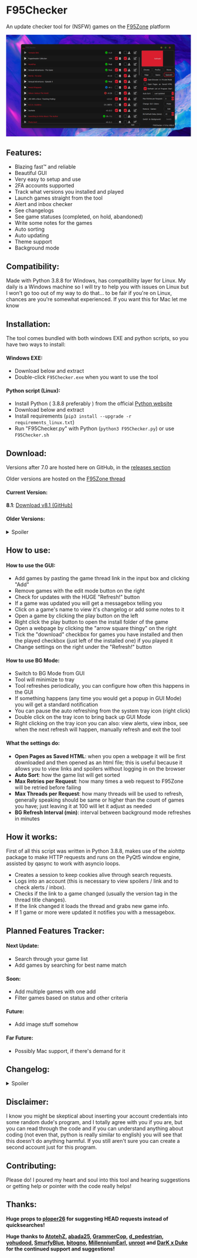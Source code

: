 # F95Checker
An update checker tool for (NSFW) games on the [F95Zone](https://f95zone.to/) platform

<p align="center">
  <img src=".github/images/F95Checker.png">
</p>


## Features:
 - Blazing fast™ and reliable
 - Beautiful GUI
 - Very easy to setup and use
 - 2FA accounts supported
 - Track what versions you installed and played
 - Launch games straight from the tool
 - Alert and inbox checker
 - See changelogs
 - See game statuses (completed, on hold, abandoned)
 - Write some notes for the games
 - Auto sorting
 - Auto updating
 - Theme support
 - Background mode


## Compatibility:
Made with Python 3.8.8 for Windows, has compatibility layer for Linux. My daily is a Windows machine so I will try to help you with issues on Linux but I won't go too out of my way to do that... to be fair if you're on Linux, chances are you're somewhat experienced. If you want this for Mac let me know


## Installation:
The tool comes bundled with both windows EXE and python scripts, so you have two ways to install:

#### Windows EXE:
 - Download below and extract
 - Double-click `F95Checker.exe` when you want to use the tool
#### Python script (Linux):
 - Install Python ( 3.8.8 preferably ) from the official [Python website](https://www.python.org/downloads/)
 - Download below and extract
 - Install requirements (`pip3 install --upgrade -r requirements_linux.txt`)
 - Run "F95Checker.py" with Python (`python3 F95Checker.py`) or use `F95Checker.sh`


## Download:
Versions after 7.0 are hosted here on GitHub, in the [releases section](https://github.com/Willy-JL/f95checker/releases)

Older versions are hosted on the [F95Zone thread](https://f95zone.to/threads/44173/)

#### Current Version:
**8.1**: [Download v8.1 (GitHub)](https://github.com/Willy-JL/f95checker/releases/download/8.1/F95CheckerV8.1.zip)

#### Older Versions:
<details>
  <summary>Spoiler</summary>


**8.0h1**: [Download v8.0h1 (GitHub)](https://github.com/Willy-JL/f95checker/releases/download/8.0h1/F95CheckerV8.0h1.zip)

**8.0**: [Download v8.0 (GitHub)](https://github.com/Willy-JL/f95checker/releases/download/8.0/F95CheckerV8.0.zip)

**7.1h2**: [Download v7.1h2 (GitHub)](https://github.com/Willy-JL/f95checker/releases/download/7.1h2/F95CheckerV7.1h2.zip)

**7.1h1**: [Download v7.1h1 (GitHub)](https://github.com/Willy-JL/f95checker/releases/download/7.1h1/F95CheckerV7.1h1.zip)

**7.1**: [Download v7.1 (GitHub)](https://github.com/Willy-JL/f95checker/releases/download/7.1/F95CheckerV7.1.zip)

**7.0**: [Download v7.0 (GitHub)](https://github.com/Willy-JL/f95checker/releases/download/7.0/F95CheckerV7.0.zip)

**6.9h1**: [View attachment F95CheckerV6.9h1.zip](https://attachments.f95zone.to/2020/09/845085_F95CheckerV6.9h1.zip)

**6.9**: [View attachment F95CheckerV6.9.zip](https://attachments.f95zone.to/2020/09/843628_F95CheckerV6.9.zip)

**6.8h6**: [View attachment F95CheckerV6.8h6.zip](https://attachments.f95zone.to/2020/09/843377_F95CheckerV6.8h6.zip)

**6.8h5**: [View attachment F95CheckerV6.8h5.zip](https://attachments.f95zone.to/2020/09/842394_F95CheckerV6.8h5.zip)

**6.8h4**: [View attachment F95CheckerV6.8h4.zip](https://attachments.f95zone.to/2020/09/841999_F95CheckerV6.8h4.zip)

**6.8h3**: [View attachment F95CheckerV6.8h3.zip](https://attachments.f95zone.to/2020/09/841869_F95CheckerV6.8h3.zip)

**6.8h2**: [View attachment F95CheckerV6.8h2.zip](https://attachments.f95zone.to/2020/09/840413_F95CheckerV6.8h2.zip)

**6.8h1**: [View attachment F95CheckerV6.8h1.zip](https://attachments.f95zone.to/2020/09/840159_F95CheckerV6.8h1.zip)

**6.8**: [View attachment F95CheckerV6.8.zip](https://attachments.f95zone.to/2020/09/840158_F95CheckerV6.8.zip)

**6.7**: [View attachment F95CheckerV6.7.zip](https://attachments.f95zone.to/2020/09/838822_F95CheckerV6.7.zip)

**6.6**: [View attachment F95CheckerV6.6.zip](https://attachments.f95zone.to/2020/09/829961_F95CheckerV6.6.zip)

**6.5**: [View attachment F95CheckerV6.5.zip](https://attachments.f95zone.to/2020/09/826481_F95CheckerV6.5.zip)

**6.4**: [View attachment F95CheckerV6.4.zip](https://attachments.f95zone.to/2020/09/823110_F95CheckerV6.4.zip)

**6.3**: [View attachment F95CheckerV6.3.zip](https://attachments.f95zone.to/2020/09/822764_F95CheckerV6.3.zip)

**6.2h1**: [View attachment F95CheckerV6.2h1.zip](https://attachments.f95zone.to/2020/09/821207_F95CheckerV6.2h1.zip)

**6.2**: [View attachment F95CheckerV6.2.zip](https://attachments.f95zone.to/2020/09/819990_F95CheckerV6.2.zip)

**6.1**: [View attachment F95CheckerV6.1.zip](https://attachments.f95zone.to/2020/09/818507_F95CheckerV6.1.zip)

**6.0**: [View attachment F95CheckerV6.0.zip](https://attachments.f95zone.to/2020/09/817671_F95CheckerV6.0.zip)

**5.3**: [View attachment F95CheckerV5.3.zip](https://attachments.f95zone.to/2020/09/814404_F95CheckerV5.3.zip)

**5.2**: [View attachment F95CheckerV5.2.zip](https://attachments.f95zone.to/2020/09/813995_F95CheckerV5.2.zip)

**5.1**: [View attachment F95CheckerV5.1.zip](https://attachments.f95zone.to/2020/09/813687_F95CheckerV5.1.zip)

**5.0**: [View attachment F95CheckerV5.0.zip](https://attachments.f95zone.to/2020/09/812543_F95CheckerV5.0.zip)

**4.1**: [View attachment F95ZoneGameUpdateCheckerV.4.1.zip](https://attachments.f95zone.to/2020/08/795225_F95ZoneGameUpdateCheckerV.4.1.zip)

**4.0**: [View attachment F95ZoneGameUpdateCheckerV.4.0.zip](https://attachments.f95zone.to/2020/08/793732_F95ZoneGameUpdateCheckerV.4.0.zip)

**3.0**: [View attachment F95ZoneGameUpdateCheckerV.3.0.zip](https://attachments.f95zone.to/2020/07/728088_F95ZoneGameUpdateCheckerV.3.0.zip)

**2.0**: [View attachment F95ZoneGameUpdateCheckerV.2.0.zip](https://attachments.f95zone.to/2020/06/695973_F95ZoneGameUpdateCheckerV.2.0.zip)

**1.3**: [View attachment F95ZoneGameUpdateCheckerV.1.3.zip](https://attachments.f95zone.to/2020/05/687307_F95ZoneGameUpdateCheckerV.1.3.zip)

**1.2**: [View attachment F95ZoneGameUpdateCheckerV.1.2.zip](https://attachments.f95zone.to/2020/01/538687_F95ZoneGameUpdateCheckerV.1.2.zip)

**1.1**: [View attachment F95ZoneGameUpdateCheckerV.1.1.zip](https://attachments.f95zone.to/2020/01/538435_F95ZoneGameUpdateCheckerV.1.1.zip)

**1.0**: [View attachment F95ZoneGameUpdateCheckerV.1.0.zip](https://attachments.f95zone.to/2020/01/538433_F95ZoneGameUpdateCheckerV.1.0.zip)
</details>


## How to use:

#### How to use the GUI:
 - Add games by pasting the game thread link in the input box and clicking "Add"
 - Remove games with the edit mode button on the right
 - Check for updates with the HUGE "Refresh!" button
 - If a game was updated you will get a messagebox telling you
 - Click on a game's name to view it's changelog or add some notes to it
 - Open a game by clicking the play button on the left
 - Right click the play button to open the install folder of the game
 - Open a webpage by clicking the "arrow square thingy" on the right
 - Tick the "download" checkbox for games you have installed and then the played checkbox (just left of the installed one) if you played it
 - Change settings on the right under the "Refresh!" button

#### How to use BG Mode:
 - Switch to BG Mode from GUI
 - Tool will minimize to tray
 - Tool refreshes periodically, you can configure how often this happens in the GUI
 - If something happens (any time you would get a popup in GUI Mode) you will get a standard notification
 - You can pause the auto refreshing from the system tray icon (right click)
 - Double click on the tray icon to bring back up GUI Mode
 - Right clicking on the tray icon you can also: view alerts, view inbox, see when the next refresh will happen, manually refresh and exit the tool

#### What the settings do:
 - **Open Pages as Saved HTML**: when you open a webpage it will be first downloaded and then opened as an html file; this is useful because it allows you to view links and spoilers without logging in on the browser
 - **Auto Sort**: how the game list will get sorted
 - **Max Retries per Request**: how many times a web request to F95Zone will be retried before failing
 - **Max Threads per Request**: how many threads will be used to refresh, generally speaking should be same or higher than the count of games you have; just leaving it at 100 will let it adjust as needed
 - **BG Refresh Interval (min)**: interval between background mode refreshes in minutes


## How it works:
First of all this script was written in Python 3.8.8, makes use of the aiohttp package to make HTTP requests and runs on the PyQt5 window engine, assisted by qasync to work with asyncio loops.
 - Creates a session to keep cookies alive through search requests.
 - Logs into an account (this is necessary to view spoilers / link and to check alerts / inbox).
 - Checks if the link to a game changed (usually the version tag in the thread title changes).
 - If the link changed it loads the thread and grabs new game info.
 - If 1 game or more were updated it notifies you with a messagebox.


## Planned Features Tracker:

#### Next Update:
 - Search through your game list
 - Add games by searching for best name match

#### Soon:
 - Add multiple games with one add
 - Filter games based on status and other criteria

#### Future:

 - Add image stuff somehow

#### Far Future:
 - Possibly Mac support, if there's demand for it


## Changelog:

<details><summary>Spoiler</summary>

<details>
  <summary>v8.1</summary>

   - NEW: filter / search game list by typing in the add box
   - NEW: add games by searching for the name in the add box; will take first result from website's quicksearch
   - FIXED: alphabetical and first added sortings work now
   - FIXED: status badges on alternate rows now have correct background color
   - FIXED: pasting an incomplete / bad link will not add the game
</details>
<details>
  <summary>v8.0h1</summary>

   - FIXED: an issue with enabling 2FA while the tool is open
</details>
<details>
  <summary>v8.0</summary>

   - Switched to HEAD requests (thanks ploper26!):
     - MUCH faster
     - No more issues with games not being found
     - Support any kind of thread (non game threads wont have accurate versions / changelogs, you'll just get notified when the link changes)
     - Restructured the config file, will auto adapt (7.x compatible saved as "pre8.0.json")
     - Max threads are now 999, default 100, will auto adjust to game count (just leave it at 100 if youre unsure)
   - Added 2FA account support
   - Added a notes section to the changelog screen
   - Persistent cookies + login, tool won't need to login every time, 2FA login should last 30 days
   - Added proper window geometry persistency, will remember size and position
   - When opening the GUI it will now appear on top even if you clicked something else while it was loading
   - Added some placeholder text in a few places to clear some things up
   - Changed styling for the tray icon right click menu, now has a gradient and better margins
   - More reliable overall
   - Many other minor refinements and fixes
</details>
<details>
  <summary>v7.1h2</summary>

   - NEW: singleton, now only one instance of the tool can run simultaneously, preventing config issues
</details>
<details>
  <summary>v7.1h1</summary>

   - FIXED: bad import (QtWinExtras) on Linux
</details>
<details>
  <summary>v7.1</summary>

   - NEW: custom thread count, default is 5 threads, should refresh at same speed as before but smoother, I suggest putting it higher only if you have more than 50 games
   - NEW: BG mode aka background mode, hide F95Checker in system tray and have it refresh periodically (every 15 minutes by default)
   - NEW: while refreshing in gui mode, the progress bar shows on the app icon
   - FIXED: added some exceptions for games not being found
   - FIXED: disabled adding and removing games while refreshing
   - FIXED: removed winreg import on linux
   - FIXED: minor bugfixes
</details>
<details>
  <summary>v7.0</summary>

   - IF YOU ARE UPDATING USING THE TOOL ITSELF READ THIS: the download will take some time (it's 36mb) so DONT close the tool even if the window says "Not Responding", just give it some time. After the update is done it will fail to open back up by itself, you will have to open "F95Checker.exe" by yourself!
   - After the long wait, v7.0 is finally here!
   - Completely rewrote the script ANOTHER time, switched from TkInter to PyQt and from requests to aiohttp
   - The refresh process is A LOT faster (multithreaded), and much more reliable
   - Whole new GUI, a lot more stable and much more beautiful, also featuring a theme editor
   - NEW: if some games were updated, you will now get a messagebox telling you
   - NEW: play button, you can now launch games straight from the tool
   - NEW: played checkboxes, very similar to installed checkboxes, you can guess yourself what they do
   - NEW: game statuses, now games will show an icon indicating if they are completed, on hold or abandoned
   - NEW: standalone exe, you dont need to install Python anymore
   - FIXED: connection errors and F95Zone server issues get handled properly
   - FIXED: switched to json config (your previous config will transfer automatically), no more broken configs and angry users
   - FIXED: Opera and OperaGX now get detected properly
   - FIXED: when opening a webpage you wont see the cmd window anymore
   - FIXED: auto updating from now on will be much smoother
   - FIXED: the add text box and button are now pinned
</details>
<details>
  <summary>v6.9h1</summary>

   - Fixed an issue with the popup for inbox and alerts checking not coming up
   - Fixed the game "Life" not being found
</details>
<details>
  <summary>v6.9</summary>

   - First of all, NICE
   - GAME SORTING! Sort the game list based on what you click on the spot; if you select "Last Updated" the list will get automatically sorted after each refresh
   - Minor fixes
</details>
<details>
  <summary>v6.8h6</summary>

   - Added inbox checking (conversations)
   - This time I am 100% confident I fixed changelog saving... no more invalid character error folks
   - Properly updated background mode with recent changes and hotfixes
</details>
<details>
  <summary>v6.8h5</summary>

   - Fixed more issues with exception handling with changelogs
   - Updated background mode... i had kinda.. uhh.. forgotten to add the last 3 hotifixes to background mode... tunnel vision huh?
</details>
<details>
  <summary>v6.8h4</summary>

   - Fixed games not being found if they were not the first result
</details>
<details>
  <summary>v6.8h3</summary>

   - Completely fixed issues with config saving related to invalid characters (for example the recent status 200 myth) (in theory). Now when an illegal character is encountered an error is thrown and the invalid character gets added to exceptions. When this happens before clicking ok please tell me what character caused an issue for you here in this thread!
</details>
<details>
  <summary>v6.8h2</summary>

   - I can now confidently say that open html is fully fixed and spotless, also because if its not ill honestly just delete my system32 and change hobby lol
   - Fixed some reference issues with the window theme and notification icon
   - That's it for today folks its been a long day ill gladly have some sleep
</details>
<details>
  <summary>v6.8h1</summary>

   - Hopefully fixed open html once and for all
   - Made some changes for linux, now you should launch using "F95Checker.sh"
</details>
<details>
  <summary>v6.8</summary>

   - Fixed issue with new config system when the tool is not on the system drive; thanks Cheater1!
   - Fixed an issue with a special character ("•") that would not be saved and cause the changelog fetcher to crash; they get replaced with "-" now
   - Improved adding and removing games: removing now doesn't require a UI reload, so it feels much snappier; adding now automatically scrolls to the bottom and brings focus to the textbox so you don't need to click in it to type in the next game
   - Fixed how the config works, now you weirdos with "%" characters in your passwords won't have issues (jk ily all)
   - Fixed installed checkboxes behavior
   - Fixed linux notifications for background mode
   - Watermark in the bottom right of the gui is now clickable, it takes you to this thread :D
   - Might have fixed other minor stuff, don't remember lol
   - btw only 1 to go for 6.9 nice
</details>
<details>
  <summary>v6.7</summary>

   - FIXED LOGIN STATUS CODE 400 ERROR
   - AUTO UPDATING!
   - Greatly improved and fixed browsers:
     - Only installed browsers are available, others are greyed out
     - Now browsers get launched the proper way, so if you had issues with them like DarK x Duke they should be fixed now
     - Fixed open html option (again)
   - Full Linux support
   - Greatly improved install experience, now it's basically fully automatic and somewhat auto diagnosing
   - Changelogs now get stored: this means that you can view changelogs at any time clicking on a game's name
   - UI tends to be more snappy
   - Last but not least, moved config storage to User's appdata folder
   - If you're coming from a previous installation (i swear this is the last time, the autoupdater will do it in the future for you) i suggest you:
     - Download the new version
     - Copy your old "config.ini" to the new folder
     - Delete your old folder
     - Run "F95Checker.pyw"
   - I kinda rushed this update so i might have missed something, please tell me if you have any issues!
</details>
<details>
  <summary>v6.6</summary>

   - Greatly improved Background mode:
     - Added dynamic icon: icon changes based on status (normal, checking and paused)
     - Added left click action on icon to manually refresh
     - Added games list section to right click menu
     - Added view alerts to right click menu
     - Added next refresh timestamp to right click menu
     - Added refresh now button to right click menu
     - Added Pause button to right click menu: this will pause the automatic refreshes (you can still manually refresh)
   - Improved how open as saved html works: now html files get stored with a unique id so they dont get overwritten
   - If you're coming from 6.5:
     - replace "Background.pyw"
     - replace "F95Checker.pyw"
     - add the missing new files from the "Data" folder
   - If you're coming from 6.1 or newer do all the above and also:
     - replace "requirements.txt"
     - run "install.bat"
   - otherwise please perform a clean install
   - Please report any bugs you find with background mode, I didn't have much time to test it
   - This might be one of the last updates for a while (as in a few months) as I feel like I have reached a good spot with the tool and school starts next week... dont worry though sorting options will come at some point
</details>
<details>
  <summary>v6.5</summary>

   - BACKGROUND MODE!
     - Set up the interval in the normal GUI settings
     - When a game is updated you get a notification right on your desktop
   - Fixed Set GUI Accent Color
   - Fixed Open Pages as Saved HTML
   - If you're coming from 6.1 or newer:
     - copy "Background.pyw"
     - replace "F95Checker.pyw"
     - replace the whole "Data" folder
     - replace "requirements.txt"
     - run "install.bat"
   - otherwise please perform a clean install
   - EDIT (Sept 10 2020, 9 PM EST): updated the 6.5 download with a fixed install.bat that works with pip > 2.1. if you had issues with install.bat they should be fixed now.
</details>
<details>
  <summary>v6.4</summary>

   - Open Pages as Saved HTML now has all clickable links and items working (they take you to the online page so you will not be logged in)
   - Open Pages as Saved HTML now also loads the compressed page (if available) as an html so you can see the compressed download links without having to log in
   - If you're coming from 6.1 or newer simply replace "F95Checker.pyw"; otherwise please perform a clean install
</details>
<details>
  <summary>v6.3</summary>

   - Under the hood update!
   - Completely changed how game data gets stored: now everything is stored in "config.ini" (feel free to delete the .txt files from the Data folder if you have any)
   - Now the tool also stores the game link, the time you added it to the list and the last time it was updated (and also a placeholder "completed" value for the future)
   - What does this mean for you? Not much... now you can use the Open buttons without refreshing first and that's about it
   - What does this mean for the tool's (very near) future? Sorting options are coming! stay tuned...
   - Also changed how the changelog works: now it shows a fixed number of 69 lines of the whole changelog, instead of trying to identify the exact changes; this makes the changelog a whole lot more reliable and also easier to manage for me; also the changelog gets fetched whenever the installed checkbox is not ticked
   - If you're coming from 6.1 or newer simply replace "F95Checker.pyw"; otherwise please perform a clean install
</details>
<details>
  <summary>v6.2h1</summary>

   - Fixed name highlighting with installed checkboxes
   - Fixed "Open Pages as Saved HTML", now the temporary html file gets stored in C:\Windows\Temp and gets deleted a few seconds later; please let me know if you encounter issues with permissions
   - Btw the h1 stands for hotfix 1 :D
   - If you're coming from 6.1 or newer simply replace "F95Checker.pyw"; otherwise please perform a clean install
</details>
<details>
  <summary>v6.2</summary>

   - Resizable GUI! a little kinda a lot laggy... yeah... thats not on me, it's the window engine that is 30 years old... anyway it still works perfectly and the window size persists through restarts; thanks abada25!
   - Games not installed now always have their name highlighted
   - Removed "Export Updated List to File" and "Extra Size" options
   - Fixed a few minor bugs
   - If you're coming from 6.1 simply replace "F95Checker.pyw"; otherwise please perform a clean install
   - Sorry DarK x Duke i couldn't quite fix the issue with the spaces... i know the problem but the normal fix doesn't seem to work... i'll look more into it tomorrow :D
   - EDIT: well it seems that my attempt at fixing the issue with open saved html broke it completely instead... im sorry guys im really tired right now ill fix it tomorrow
</details>
<details>
  <summary>v6.1</summary>

   - Added an Installed Version Tracker, check "How to use" for more info; thanks abada25! (looks like this is becoming a trend around here xD)
   - Added a GUI Accent color picker, so you can express yourself instead of sticking to boring red; thanks abada25!
   - Fixed how config works, now you won't need to reinsert your game list and credentials after each update!
   - Fixed an issue with unreadable text on light Windows themes; thanks yohudood!
   - If you're coming from 6.0 delete and replace (NOT just replace!) the "Data" folder, replace "F95Checker.pyw" and "requirements.txt" and run install.bat; otherwise please perform a clean install
</details>
<details>
  <summary>v6.0</summary>

   - Facelift! The tool now has a new beautiful UI Theme! I've poured my heart and soul into this, please let me know what you think of it!
   - Added a progress bar for the refresh process inside the refresh button itself
   - Swapped yes / no options with checkboxes
   - Changed max retries setting to be an input box with increment arrows
   - Added extra size option, this allows you to make the window bigger (vertically) so you can see more games; thanks for the suggestion DarK x Duke!
   - Added option to sort the game list alphabetically; thanks for the suggestion DarK x Duke!
   - Fixed unintended behavior: now the tool doesn't create a save file for games it can't find
   - If you're coming from a previous installation please completely delete your previous installation folder and files
</details>
<details>
  <summary>v5.3</summary>

   - Added a changelog fetcher for the tool itself
   - Fixed window scrolling behavior
   - Fixed an issue with some pages and the Open HTML option not saving them correctly, ending up in them not opening
   - If you're coming from v5.2 just replace "F95Checker.pyw", otherwise please completely delete your previous installation folder and files
</details>
<details>
  <summary>v5.2</summary>

   - Made the game list section scrollable, thanks for the suggestion abada25! turned out it wasn't too difficult :)
   - Changed where the version number for the tool itself is stored, so in the future you might not need to delete your game list to update the tool
   - If you're coming from a previous installation please completely delete your previous installation folder and files
</details>
<details>
  <summary>v5.1</summary>

   - Added Open HTML option, check "Settings explanation" for more info
   - Added ability add gamed by pasting game id's and game links into the add field
   - Fixed an issue with games that have commas (,) in the name
   - Added browsers: Edge, Opera and Opera GX
   - Changed window updating method, now when you add or remove games the window doesn't need to reload
   - Improved item alignment
   - If you're coming from a previous installation please completely delete your previous installation folder and files
</details>
<details>
  <summary>v5.0</summary>

   - Basically rewrote most of the script (again!)
   - GUI IS HERE!!!
   - Insane speed™ is still here btw
   - Dynamic game management
   - Much more intuitive
   - Much more pleasant to look at (actual gui)
   - Much simpler to use
   - Also trimmed down the name from "F95ZoneGameUpdateChecker" to a much more pleasant "F95Checker"
   - If you're coming from a previous installation please completely delete your previous installation folder and files
</details>
<details>
  <summary>v4.1</summary>

   - Added max retries option to config
   - Improved connection error catching and handling
   - Fixed a basic fatal error that went over my head
</details>
<details>
  <summary>v4.0</summary>

   - Basically rewrote most of the script
   - Completely switched from selenium to requests
   - INSANELY faster than before because of the switch
   - Added config system
   - Added an update checker for the tool itself
   - Added an F95Zone alert (notification) checker
   - Added color support
   - Added browser support (Chrome, Firefox, Brave)
   - Added option to never open webpages
   - Made some features optional (config system)
   - Note: older config files obviously won't work, so please delete everything from your checker folder if you're coming from an older installation
</details>
<details>
  <summary>v3.0</summary>

   - Added checks to make version checking more reliable (side note, this makes the search much more strict and is now case sensitive!)
   - Added a changelog checker that reports the changes in the newest version inside the console
   - Note: since all games write their changelogs in different ways, this is not perfect and many times will not be able to fetch the changes!
</details>
<details>
  <summary>v2.0</summary>

   - Added possibility to open the web pages for selected updated games
   - Note: the browser is temporary and doesn't store any data, so you don't need to worry about clearing the history
   - Note 2: if you open a web page and then exit the script, the browser will close too!
</details>
<details>
  <summary>v1.3</summary>

   - Changed browser driver creation method
   - Added automatic Chrome Driver updating; because of this, if you're coming from previous versions you will have to run the command `pip3 install requests`. For more info check back in "Installation" section
</details>
<details>
  <summary>v1.2</summary>

   - Added the time it took to look up the games to the end message
   - Added file output for updated games
</details>
<details>
  <summary>v1.1</summary>

   - Changed how version number is identified
   - Removed the need to open the game post
   - Overall much faster (~2x faster)
   - As a result of changing how version detection works also fixed a bug with spoilers
</details>
<details>
  <summary>v1.0</summary>

   - First release
</details>

</details>


## Disclaimer:
I know you might be skeptical about inserting your account credentials into some random dude's program, and I totally agree with you if you are, but you can read through the code and if you can understand anything about coding (not even that, python is really similar to english) you will see that this doesn't do anything harmful. If you still aren't sure you can create a second account just for this program.


## Contributing:
Please do! I poured my heart and soul into this tool and hearing suggestions or getting help or pointer with the code really helps!


## Thanks:
**Huge props to [ploper26](https://f95zone.to/members/1295524/) for suggesting HEAD requests instead of quicksearches!**

**Huge thanks to [AtotehZ](https://f95zone.to/members/840616/), [abada25](https://f95zone.to/members/1679118/), [GrammerCop](https://f95zone.to/members/2114990/), [d_pedestrian](https://f95zone.to/members/2616862/), [yohudood](https://f95zone.to/members/26049/), [SmurfyBlue](https://f95zone.to/members/671/), [bitogno](https://f95zone.to/members/605466/), [MillenniumEarl](https://f95zone.to/members/1470797/), [unroot](https://f95zone.to/members/1585550/) and [DarK x Duke](https://f95zone.to/members/1852502/) for the continued support and suggestions!**
